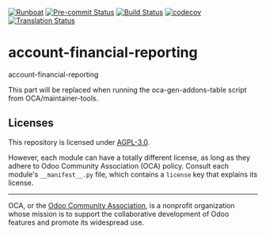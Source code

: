 
[![Runboat](https://img.shields.io/badge/runboat-Try%20me-875A7B.png)](https://runboat.odoo-community.org/builds?repo=OCA/account-financial-reporting&target_branch=18.0)
[![Pre-commit Status](https://github.com/OCA/account-financial-reporting/actions/workflows/pre-commit.yml/badge.svg?branch=18.0)](https://github.com/OCA/account-financial-reporting/actions/workflows/pre-commit.yml?query=branch%3A18.0)
[![Build Status](https://github.com/OCA/account-financial-reporting/actions/workflows/test.yml/badge.svg?branch=18.0)](https://github.com/OCA/account-financial-reporting/actions/workflows/test.yml?query=branch%3A18.0)
[![codecov](https://codecov.io/gh/OCA/account-financial-reporting/branch/18.0/graph/badge.svg)](https://codecov.io/gh/OCA/account-financial-reporting)
[![Translation Status](https://translation.odoo-community.org/widgets/account-financial-reporting-18-0/-/svg-badge.svg)](https://translation.odoo-community.org/engage/account-financial-reporting-18-0/?utm_source=widget)

<!-- /!\ do not modify above this line -->

# account-financial-reporting

account-financial-reporting

<!-- /!\ do not modify below this line -->

<!-- prettier-ignore-start -->

[//]: # (addons)

This part will be replaced when running the oca-gen-addons-table script from OCA/maintainer-tools.

[//]: # (end addons)

<!-- prettier-ignore-end -->

## Licenses

This repository is licensed under [AGPL-3.0](LICENSE).

However, each module can have a totally different license, as long as they adhere to Odoo Community Association (OCA)
policy. Consult each module's `__manifest__.py` file, which contains a `license` key
that explains its license.

----
OCA, or the [Odoo Community Association](http://odoo-community.org/), is a nonprofit
organization whose mission is to support the collaborative development of Odoo features
and promote its widespread use.
